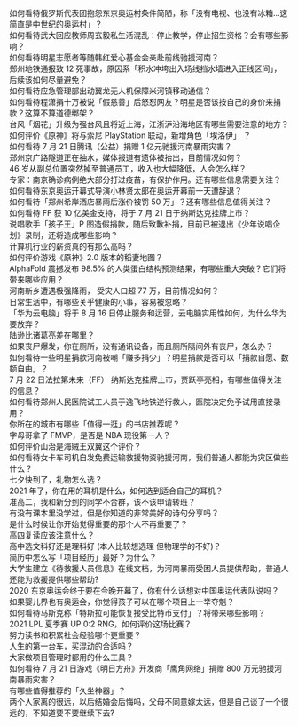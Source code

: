 如何看待俄罗斯代表团抱怨东京奥运村条件简陋，称「没有电视、也没有冰箱…这简直是中世纪的奥运村」？  
如何看待武大回应教师周玄毅私生活混乱：停止教学，停止招生资格？会有哪些影响？  
如何看待明星志愿者等随韩红爱心基金会亲赴前线驰援河南？  
郑州地铁通报致 12 死事故，原因系「积水冲垮出入场线挡水墙进入正线区间」，后续该如何尽量避免？  
如何看待应急管理部出动翼龙无人机保障米河镇移动通信？  
如何看待程潇捐十万被说「假慈善」后怒怼网友？明星是否该按自己的身价来捐款？这算不算道德绑架？  
台风「烟花」升级为强台风且将近上海，江浙沪沿海地区有哪些需要注意的地方？  
如何评价《原神》将与索尼 PlayStation 联动，新增角色「埃洛伊」 ？  
如何看待 7 月 21 日腾讯（公益）捐赠 1 亿元驰援河南暴雨灾害？  
郑州京广路隧道正在抽水，媒体报道有遗体被抬出，目前情况如何？  
46 岁从副总位置突然掉至普通员工，收入也大幅降低，人会怎么样？  
专家：南京确诊病例绝大部分打过疫苗，有保护作用。还有哪些信息需要关注？  
如何看待东京奥运开幕式导演小林贤太郎在奥运开幕前一天遭辞退？  
如何看待「郑州希岸酒店暴雨后涨价被罚 50 万」？还有哪些信息值得关注？  
如何看待 FF 获 10 亿美金支持，将于 7 月 21 日于纳斯达克挂牌上市？  
说唱歌手「孩子王」P 图造假捐款，随后致歉补捐，目前已被退出《少年说唱企划》录制，还将造成哪些影响？  
计算机行业的薪资真的有那么高吗？  
如何评价游戏《原神》2.0 版本的稻妻地图？  
AlphaFold 震撼发布 98.5% 的人类蛋白结构预测结果，有哪些重大突破？它们将带来哪些应用？  
河南新乡遭遇极强降雨， 受灾人口超 77 万，目前情况如何？  
日常生活中，有哪些关乎健康的小事，容易被忽略？  
「华为云电脑」将于 8 月 16 日停止服务和运营，云电脑实用性如何，为什么华为要放弃？  
陆逊比诸葛亮差在哪里？  
如果丧尸爆发，你在厕所，没有通讯设备，而且厕所隔间外有丧尸，怎么办？  
如何看待一些明星捐款河南被嘲「赚多捐少」？明星捐款是否可以「捐款自愿、数额自由」？  
7 月 22 日法拉第未来（FF） 纳斯达克挂牌上市，贾跃亭亮相，有哪些值得关注的信息？  
如何看待郑州人民医院试工人员于逸飞地铁逆行救人，医院决定免予试用直接录用？  
你所在的城市有哪些「值得一逛」的书店推荐呢？  
字母哥拿了 FMVP，是否是 NBA 现役第一人？  
如何评价山治是海贼王双翼这个评价？  
如何看待女卡车司机自发免费运输救援物资驰援河南，我们普通人都能为灾区做些什么？  
七夕快到了，礼物怎么选？  
2021 年了，你在用的耳机是什么，如何选到适合自己的耳机？  
准高二，我和新分到的同学不合群，该不该申请转班？  
有没有课本里没学过，但是你知道的非常美好的诗句分享吗？  
是什么时候让你开始觉得重要的那个人不再重要了？  
高四复读应该注意什么？  
高中选文科好还是理科好 (本人比较想选理 但物理学的不好)？  
简历中怎么写「项目经历」最好？为什么？  
大学生建立《待救援人员信息》在线文档，为河南暴雨受困人员提供帮助，普通人还能为救援提供哪些帮助?  
2020 东京奥运会终于要在今晚开幕了，你有什么话想对中国奥运代表队说吗？  
如果婴儿界也有奥运会，你觉得孩子可以在哪个项目上一举夺魁？  
如何看待马斯克称「特斯拉可能恢复接受比特币支付」？将带来哪些影响？  
2021 LPL 夏季赛 UP 0:2 RNG，如何评价这场比赛？  
努力读书和积累社会经验哪个更重要？  
人生的第一台车，买混动的合适吗？  
大家做项目管理时都用的什么工具？  
如何看待 7 月 21 日游戏《明日方舟》开发商「鹰角网络」捐赠 800 万元驰援河南暴雨灾害？  
有哪些值得推荐的「久坐神器」？  
两个人家离的很远，以后结婚会后悔吗，父母不同意嫁太远，但是自己谈了一个很远的，不知道要不要继续下去?  
